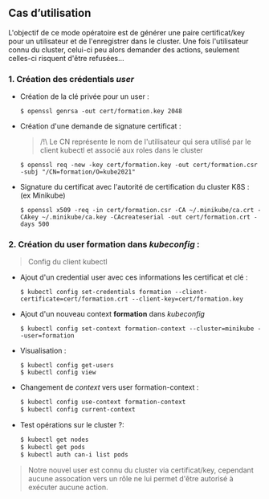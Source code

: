 ## Cas d’utilisation

L'objectif de ce mode opératoire est de générer une paire certificat/key pour un utilisateur et de l'enregistrer dans le cluster.
Une fois l'utilisateur connu du cluster, celui-ci peu alors demander des actions, seulement celles-ci risquent d'être refusées...

### 1. Création des crédentials *user*

- Création de la clé privée pour un user :

  ```$ openssl genrsa -out cert/formation.key 2048```

- Création d'une demande de signature certificat :

  > /!\ Le CN représente le nom de l'utilisateur qui sera utilisé par le client kubectl et associé aux roles dans le cluster

    ```$ openssl req -new -key cert/formation.key -out cert/formation.csr -subj "/CN=formation/O=kube2021"```

- Signature du certificat avec l'autorité de certification du cluster K8S : (ex Minikube)

  ```$ openssl x509 -req -in cert/formation.csr -CA ~/.minikube/ca.crt -CAkey ~/.minikube/ca.key -CAcreateserial -out cert/formation.crt -days 500```

### 2. Création du user **formation** dans *kubeconfig* : 

> Config du client kubectl

- Ajout d'un credential user avec ces informations les certificat et clé :

  ```$ kubectl config set-credentials formation --client-certificate=cert/formation.crt --client-key=cert/formation.key```

- Ajout d'un nouveau context **formation** dans *kubeconfig*

  ```$ kubectl config set-context formation-context --cluster=minikube --user=formation```

- Visualisation :

  ```
  $ kubectl config get-users
  $ kubectl config view
  ```


- Changement de *context* vers user formation-context :

  ```bash
  $ kubectl config use-context formation-context
  $ kubectl config current-context
  ```

- Test opérations sur le cluster ?:

  ```bash
  $ kubectl get nodes
  $ kubectl get pods
  $ kubectl auth can-i list pods
  ```

> Notre nouvel user est connu du cluster via certificat/key, cependant aucune assocation vers un rôle ne lui permet d'être autorisé à exécuter aucune action.